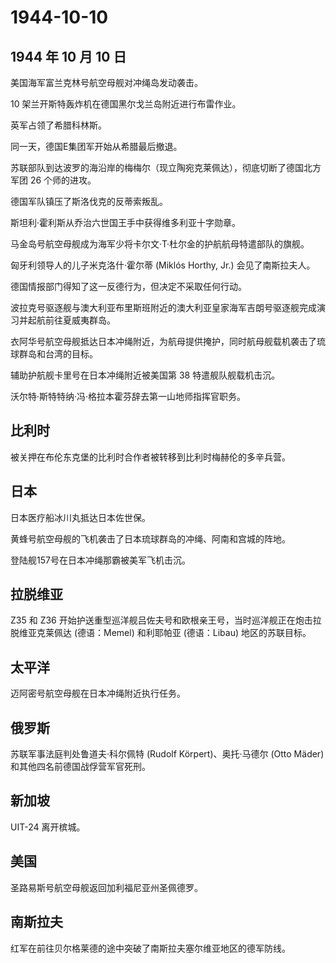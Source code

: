 # 1944-10-10

## 1944 年 10 月 10 日

美国海军富兰克林号航空母舰对冲绳岛发动袭击。

10 架兰开斯特轰炸机在德国黑尔戈兰岛附近进行布雷作业。

英军占领了希腊科林斯。

同一天，德国E集团军开始从希腊最后撤退。

苏联部队到达波罗的海沿岸的梅梅尔（现立陶宛克莱佩达），彻底切断了德国北方军团
26 个师的进攻。

德国军队镇压了斯洛伐克的反蒂索叛乱。

斯坦利·霍利斯从乔治六世国王手中获得维多利亚十字勋章。

马金岛号航空母舰成为海军少将卡尔文·T·杜尔金的护航航母特遣部队的旗舰。

匈牙利领导人的儿子米克洛什·霍尔蒂 (Miklós Horthy, Jr.)
会见了南斯拉夫人。

德国情报部门得知了这一反德行为，但决定不采取任何行动。

波拉克号驱逐舰与澳大利亚布里斯班附近的澳大利亚皇家海军吉朗号驱逐舰完成演习并起航前往夏威夷群岛。

衣阿华号航空母舰抵达日本冲绳附近，为航母提供掩护，同时航母舰载机袭击了琉球群岛和台湾的目标。

辅助护航舰卡里号在日本冲绳附近被美国第 38 特遣舰队舰载机击沉。

沃尔特·斯特特纳·冯·格拉本霍芬辞去第一山地师指挥官职务。

## 比利时

被关押在布伦东克堡的比利时合作者被转移到比利时梅赫伦的多辛兵营。

## 日本

日本医疗船冰川丸抵达日本佐世保。

黄蜂号航空母舰的飞机袭击了日本琉球群岛的冲绳、阿南和宫城的阵地。

登陆舰157号在日本冲绳那霸被美军飞机击沉。

## 拉脱维亚

Z35 和 Z36
开始护送重型巡洋舰吕佐夫号和欧根亲王号，当时巡洋舰正在炮击拉脱维亚克莱佩达
(德语：Memel) 和利耶帕亚 (德语：Libau) 地区的苏联目标。

## 太平洋

迈阿密号航空母舰在日本冲绳附近执行任务。

## 俄罗斯

苏联军事法庭判处鲁道夫·科尔佩特 (Rudolf Körpert)、奥托·马德尔 (Otto
Mäder) 和其他四名前德国战俘营军官死刑。

## 新加坡

UIT-24 离开槟城。

## 美国

圣路易斯号航空母舰返回加利福尼亚州圣佩德罗。

## 南斯拉夫

红军在前往贝尔格莱德的途中突破了南斯拉夫塞尔维亚地区的德军防线。

